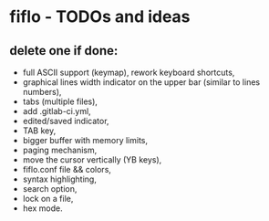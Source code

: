 # fiflo - TODOs and ideas
## delete one if done:
- full ASCII support (keymap), rework keyboard shortcuts,
- graphical lines width indicator on the upper bar (similar to lines numbers),
- tabs (multiple files),
- add .gitlab-ci.yml,
- edited/saved indicator,
- TAB key,
- bigger buffer with memory limits,
- paging mechanism,
- move the cursor vertically (YB keys),
- fiflo.conf file && colors,
- syntax highlighting,
- search option,
- lock on a file,
- hex mode.

